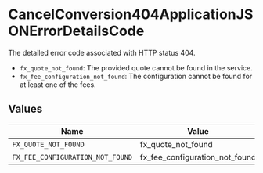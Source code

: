 # CancelConversion404ApplicationJSONErrorDetailsCode

The detailed error code associated with HTTP status 404.
* `fx_quote_not_found`: The provided quote cannot be found in the service.
* `fx_fee_configuration_not_found`: The configuration cannot be found for at least one of the fees.



## Values

| Name                             | Value                            |
| -------------------------------- | -------------------------------- |
| `FX_QUOTE_NOT_FOUND`             | fx_quote_not_found               |
| `FX_FEE_CONFIGURATION_NOT_FOUND` | fx_fee_configuration_not_found   |
